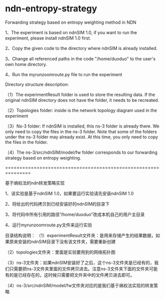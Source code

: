 # ndn-entropy-strategy
Forwarding strategy based on entropy weighting method  in NDN

1、The experiment is based on ndnSIM 1.0, if you want to run the experiment, please install ndnSIM 1.0 first.

2、Copy the given code to the directory where ndnSIM is already installed.

3、Change all referenced paths in the code "/home/duoduo" to the user's own home directory.

4、Run the myrunzoomroute.py file to run the experiment



Directory structure description:


（1）The experimentResult folder is used to store the resulting data. If the original ndnSIM directory does not have the folder, it needs to be recreated.

（2）Topologies folder: inside is the network topology diagram used in the experiment

（3）Ns-3 folder: If ndnSIM is installed, this ns-3 folder is already there. We only need to copy the files in the ns-3 folder. Note that some of the folders under the ns-3 folder may already exist. At this time, you only need to copy the files in the folder.

（4）The ns-3/src/ndnSIM/model/fw folder corresponds to our forwarding strategy based on entropy weighting.


===============================================================

基于熵权法的ndn转发策略实现

1、该实验是基于ndnSIM 1.0，如果要运行实验请先安装ndnSIM 1.0

2、将给出的代码拷贝到已经安装好的ndnSIM的目录下

3、将代码中所有引用的路径“/home/duoduo”改成本机自己的用户主目录

4、运行myrunzoomroute.py文件来运行实验


目录结构说明：
（1）experimentResult文件夹：是用来存储产生的结果数据，如果原来安装的ndnSIM目录下没有该文件夹，需要重新创建

（2）topologies文件夹：里面是实验要用到的网络拓扑图

（3）ns-3文件夹：如果ndnSIM安装好了之后，这个ns-3文件夹是已经有的，我们只需要把ns-3文件夹里面的文件拷贝进去。注意ns-3文件夹下面的文件夹可能有的是已经存在的，这时候只需要把文件夹中的文件拷贝进去即可。

（4）ns-3/src/ndnSIM/model/fw文件夹对应的是我们基于熵权法实现的转发策略

